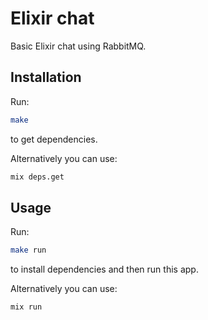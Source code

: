 # Elixir chat

Basic Elixir chat using RabbitMQ.

## Installation

Run:
```bash
make
```
to get dependencies.

Alternatively you can use:

```bash
mix deps.get
```

## Usage

Run:

```bash
make run
```
to install dependencies and then run this app.

Alternatively you can use:
```bash
mix run
```
